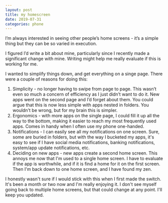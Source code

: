 ```yaml
---
layout: post
title: my homescreen
date: 2019-07-31
categories: phone
---
```


I’m always interested in seeing other people’s home screens - it’s a simple thing but they can be so varied in execution.

I figured I’d write a bit about mine, particularly since I recently made a significant change with mine. Writing might help me really evaluate if this is working for me.

I wanted to simplify things down, and get everything on a singe page. There were a couple of reasons for doing this:

1. Simplicity - no longer having to swipe from page to page. This wasn’t even so much a concern of efficiency as I just didn’t want to do it. New apps went on the second page and I’d forget about them. You could argue that this is now less simple with apps nested in folders. You wouldn't be wrong, but for my brain this is simpler.
2. Ergonomics - with more apps on the single page, I could fill it up all the way to the bottom, making it easier to reach my most frequently used apps. Comes in handy when I often use my phone one-handed.
3. Notifications - I can easily see all my notifications on one screen. Sure, some are buried in folders, but with the way I bucketed my apps, it's easy to see if I have social media notifications, banking notifications, system/app update notifications, etc.
4. Deciding on new apps - new apps create a second home screen. This annoys me now that I'm used to a single home screen. I have to evaluate if the app is worthwhile, and if it is find a home for it on the first screen. Then I'm back down to one home screen, and I have found my zen.

I honestly wasn't sure if I would stick with this when I first made the switch. It's been a month or two now and I'm really enjoying it. I don't see myself going back to multiple home screens, but that could change at any point. I'll keep you updated.
